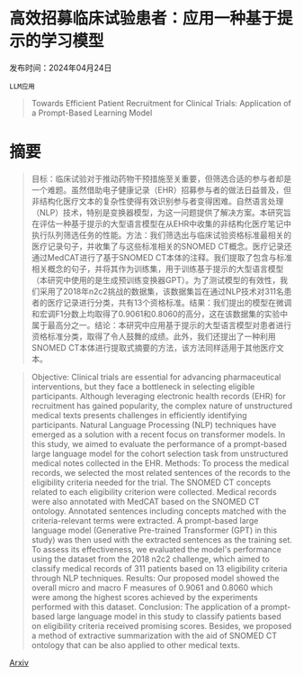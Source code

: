 # 高效招募临床试验患者：应用一种基于提示的学习模型

发布时间：2024年04月24日

`LLM应用`

> Towards Efficient Patient Recruitment for Clinical Trials: Application of a Prompt-Based Learning Model

# 摘要

> 目标：临床试验对于推动药物干预措施至关重要，但筛选合适的参与者却是一个难题。虽然借助电子健康记录（EHR）招募参与者的做法日益普及，但非结构化医疗文本的复杂性使得有效识别参与者变得困难。自然语言处理（NLP）技术，特别是变换器模型，为这一问题提供了解决方案。本研究旨在评估一种基于提示的大型语言模型在从EHR中收集的非结构化医疗笔记中执行队列筛选任务的性能。方法：我们筛选出与临床试验资格标准最相关的医疗记录句子，并收集了与这些标准相关的SNOMED CT概念。医疗记录还通过MedCAT进行了基于SNOMED CT本体的注释。我们提取了包含与标准相关概念的句子，并将其作为训练集，用于训练基于提示的大型语言模型（本研究中使用的是生成预训练变换器GPT）。为了测试模型的有效性，我们采用了2018年n2c2挑战的数据集，该数据集旨在通过NLP技术对311名患者的医疗记录进行分类，共有13个资格标准。结果：我们提出的模型在微调和宏调F1分数上均取得了0.9061和0.8060的高分，这在该数据集的实验中属于最高分之一。结论：本研究中应用基于提示的大型语言模型对患者进行资格标准分类，取得了令人鼓舞的成绩。此外，我们还提出了一种利用SNOMED CT本体进行提取式摘要的方法，该方法同样适用于其他医疗文本。

> Objective: Clinical trials are essential for advancing pharmaceutical interventions, but they face a bottleneck in selecting eligible participants. Although leveraging electronic health records (EHR) for recruitment has gained popularity, the complex nature of unstructured medical texts presents challenges in efficiently identifying participants. Natural Language Processing (NLP) techniques have emerged as a solution with a recent focus on transformer models. In this study, we aimed to evaluate the performance of a prompt-based large language model for the cohort selection task from unstructured medical notes collected in the EHR. Methods: To process the medical records, we selected the most related sentences of the records to the eligibility criteria needed for the trial. The SNOMED CT concepts related to each eligibility criterion were collected. Medical records were also annotated with MedCAT based on the SNOMED CT ontology. Annotated sentences including concepts matched with the criteria-relevant terms were extracted. A prompt-based large language model (Generative Pre-trained Transformer (GPT) in this study) was then used with the extracted sentences as the training set. To assess its effectiveness, we evaluated the model's performance using the dataset from the 2018 n2c2 challenge, which aimed to classify medical records of 311 patients based on 13 eligibility criteria through NLP techniques. Results: Our proposed model showed the overall micro and macro F measures of 0.9061 and 0.8060 which were among the highest scores achieved by the experiments performed with this dataset. Conclusion: The application of a prompt-based large language model in this study to classify patients based on eligibility criteria received promising scores. Besides, we proposed a method of extractive summarization with the aid of SNOMED CT ontology that can be also applied to other medical texts.

[Arxiv](https://arxiv.org/abs/2404.16198)